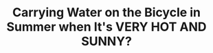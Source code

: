 ---
layout: community
category: community
title: "Carrying Water on the Bicycle in Summer when It's VERY HOT AND SUNNY?"
description: "HOW DO YOU CARRY WATER, WHILE TOURING, IN THE SUMMER WHEN IT'S VERY HOT AND SUNNY? Do you just carry your water in regular water bottles and let it become lava, or do you have a solution to maintain your water fresh? The best solution I've thought of is getting some cargo cages like the Blackburn outpost cargo cages and strapping whatever insulated bottle you want that fits your frame"
isTopLevel: false
isSingleLevel: false
isArticle: false
datePublished: 2022-06-14 15:44:00 +0300
dateModified: 2022-06-14 15:44:00 +0300
published: false
---